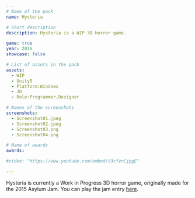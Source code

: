 ```yaml
---
# Name of the pack
name: Hysteria

# Short description
description: Hysteria is a WIP 3D horror game.

game: true
year: 2016
showcase: false

# List of assets in the pack
assets:
  - WIP
  - Unity5
  - Platform:Windows
  - 3D
  - Role:Programmer,Designer

# Names of the screenshots
screenshots:
  - Screenshot01.jpeg
  - Screenshot02.jpeg
  - Screenshot03.png
  - Screenshot04.png

# Name of awards
awards:

#video: "https://www.youtube.com/embed/V3cfznCjpgE"

---
```


Hysteria is currently a Work in Progress 3D horror game, originally made for the 2015 Asylum Jam. You can play the jam entry [here](http://gamejolt.com/games/hysteria/107191).
